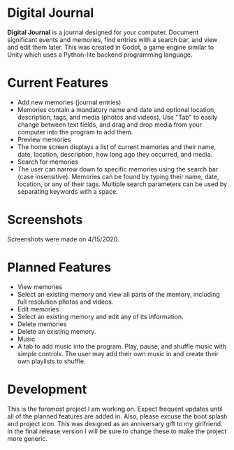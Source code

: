 # Digital Journal

**Digital Journal** is a journal designed for your computer. Document significant events and memories, find entries with a search bar, and view and edit them later. This was created in Godot, a game engine similar to Unity which uses a Python-lite backend programming language.

# Current Features

- Add new memories (journal entries)
 - Memories contain a mandatory name and date and optional location, description, tags, and media (photos and videos). Use "Tab" to easily change between text fields, and drag and drop media from your computer into the program to add them.
- Preview memories
 - The home screen displays a list of current memories and their name, date, location, description, how long ago they occurred, and media.
- Search for memories
 - The user can narrow down to specific memories using the search bar (case insensitive). Memories can be found by typing their name, date, location, or any of their tags. Multiple search parameters can be used by separating keywords with a space.

# Screenshots

Screenshots were made on 4/15/2020.

# Planned Features

- View memories
 - Select an existing memory and view all parts of the memory, including full resolution photos and videos.
- Edit memories
 - Select an existing memory and edit any of its information.
- Delete memories
 - Delete an existing memory.
- Music
 - A tab to add music into the program. Play, pause, and shuffle music with simple controls. The user may add their own music in and create their own playlists to shuffle.

# Development

This is the foremost project I am working on. Expect frequent updates until all of the planned features are added in. Also, please excuse the boot splash and project icon. This was designed as an anniversary gift to my girlfriend. In the final release version I will be sure to change these to make the project more generic.

